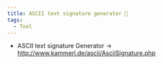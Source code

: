 ```yaml
---
title: ASCII text signature generator 🎴
tags:
  - Tool
---
```

- ASCII text signature Generator -> http://www.kammerl.de/ascii/AsciiSignature.php